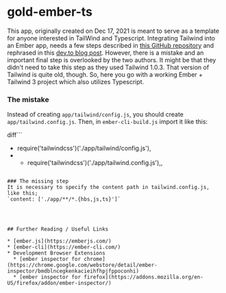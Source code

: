 # gold-ember-ts

This app, originally created on Dec 17, 2021 is meant to serve as a template for anyone interested in TailWind and Typescript. Integrating Tailwind into an Ember app, needs a few steps described in [this GitHub repository](https://github.com/chrism/emberjs-tailwind-purgecss) and rephrased in this [dev.to blog post](https://dev.to/jamesbyrne/using-tailwindcss-with-ember-41el). However, there is a mistake and an important final step is overlooked by the two authors. It might be that they didn't need to take this step as they used Tailwind 1.0.3. That version of Tailwind is quite old, though. So, here you go with a working Ember + Tailwind 3 project which also utilizes Typescript.

### The mistake
Instead of creating `app/tailwind/config.js`, you should create `app/tailwind.config.js`. Then, in `ember-cli-build.js` import it like this:

diff```
- require('tailwindcss')('./app/tailwind/config.js'),
- + require('tailwindcss')('./app/tailwind.config.js'),,
```

### The missing step
It is necessary to specify the content path in tailwind.config.js, like this;
`content: ['./app/**/*.{hbs,js,ts}']`




## Further Reading / Useful Links

* [ember.js](https://emberjs.com/)
* [ember-cli](https://ember-cli.com/)
* Development Browser Extensions
  * [ember inspector for chrome](https://chrome.google.com/webstore/detail/ember-inspector/bmdblncegkenkacieihfhpjfppoconhi)
  * [ember inspector for firefox](https://addons.mozilla.org/en-US/firefox/addon/ember-inspector/)
